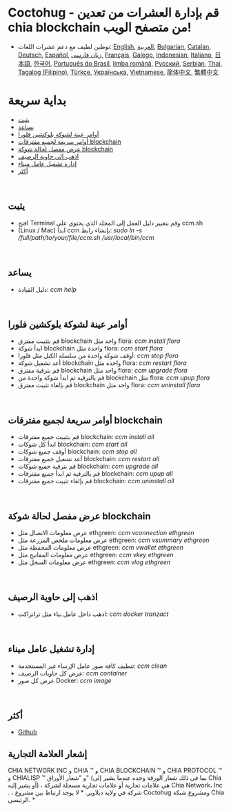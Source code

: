 # Coctohug - قم بإدارة العشرات من تعدين chia blockchain من متصفح الويب!
- توطين لطيف مع دعم عشرات اللغات: [English](./ccm_en.md), [العربية](./ccm_ar.md), [Bulgarian](./ccm_bg.md), [Catalan](./ccm_ca.md), [Deutsch](./ccm_de.md), [Español](./ccm_es.md), [زبان فارسی](./ccm_fa.md), [Français](./ccm_fr.md), [Galego](./ccm_gl.md), [Indonesian](./ccm_id.md), [Italiano](./ccm_it.md), [日本語](./ccm_ja.md), [한국어](./ccm_ko.md), [Português do Brasil](./ccm_pt.md), [limba română](./ccm_ro.md), [Русский](./ccm_ru.md), [Serbian](./ccm_sr.md), [Thai](./ccm_th.md), [Tagalog (Filipino)](./ccm_tl.md), [Türkçe](./ccm_tr.md), [Українська](./ccm_uk.md), [Vietnamese](./ccm_vi.md), [简体中文](./ccm_zh-CN.md), [繁體中文](./ccm_zh-TW.md)


# بداية سريعة
  - [يثبت](#ccm-setup)
  - [يساعد](#ccm-help)
  - [أوامر عينة لشوكة بلوكشين فلورا](#ccm-sample)
  - [أوامر سريعة لجميع مفترقات blockchain](#ccm-all)
  - [عرض مفصل لحالة شوكة blockchain](#ccm-view)
  - [اذهب إلى حاوية الرصيف](#ccm-docker)
  - [إدارة تشغيل عامل ميناء](#ccm-docker-manage)
  - [أكثر](#ccm-more)
  

<p id="ccm-setup">&nbsp;</p>

## يثبت
- افتح Terminal وقم بتغيير دليل العمل إلى المجلد الذي يحتوي على ccm.sh
- (Linux / Mac) ابدأ ccm بإنشاء رابط: <i>sudo ln -s /full/path/to/your/file/ccm.sh /usr/local/bin/ccm</i>


<p id="ccm-help">&nbsp;</p>

## يساعد
- دليل القيادة: <i>ccm help</i>


<p id="ccm-sample">&nbsp;</p>

## أوامر عينة لشوكة بلوكشين فلورا
- قم بتثبيت مفترق blockchain واحد مثل flora: <i>ccm install flora</i>
- ابدأ شوكة blockchain واحدة مثل flora: <i>ccm start flora</i>
- أوقف شوكة واحدة من سلسلة الكتل مثل فلورا: <i>ccm stop flora</i>
- أعد تشغيل شوكة blockchain واحدة مثل flora: <i>ccm restart flora</i>
- قم بترقية مفترق blockchain واحد مثل flora: <i>ccm upgrade flora</i>
- قم بالترقية ثم ابدأ شوكة واحدة من blockchain مثل flora: <i>ccm upup flora</i>
- قم بإلغاء تثبيت مفترق blockchain واحد مثل flora: <i>ccm uninstall flora</i>


<p id="ccm-all">&nbsp;</p>

## أوامر سريعة لجميع مفترقات blockchain
- قم بتثبيت جميع مفترقات blockchain: <i>ccm install all</i>
- ابدأ كل شوكات blockchain: <i>ccm start all</i>
- أوقف جميع شوكات blockchain: <i>ccm stop all</i>
- أعد تشغيل جميع مفترقات blockchain: <i>ccm restart all</i>
- قم بترقية جميع شوكات blockchain: <i>ccm upgrade all</i>
- قم بالترقية ثم ابدأ جميع مفترقات blockchain: <i>ccm upup all</i>
- قم بإلغاء تثبيت جميع مفترقات blockchain: <i>ccm uninstall all</i>


<p id="ccm-view">&nbsp;</p>

## عرض مفصل لحالة شوكة blockchain
- عرض معلومات الاتصال مثل ethgreen: <i>ccm vconnection ethgreen</i>
- عرض معلومات ملخص المزرعة مثل ethgreen: <i>ccm vsummary ethgreen</i>
- عرض معلومات المحفظة مثل ethgreen: <i>ccm vwallet ethgreen</i>
- عرض معلومات المفاتيح مثل ethgreen: <i>ccm vkey ethgreen</i>
- عرض معلومات السجل مثل ethgreen: <i>ccm vlog ethgreen</i>


<p id="ccm-docker">&nbsp;</p>

## اذهب إلى حاوية الرصيف
- اذهب داخل عامل بناء مثل ترانزاكت: <i>ccm docker tranzact</i>


<p id="ccm-docker-manage">&nbsp;</p>

## إدارة تشغيل عامل ميناء
- تنظيف كافة صور عامل الإرساء غير المستخدمة: <i>ccm clean</i>
- عرض كل حاويات الرصيف: <i>ccm container</i>
- عرض كل صور Docker: <i>ccm image</i>


<p id="ccm-more">&nbsp;</p>

## أكثر
- [Github](https://github.com/raingggg/coctohug-manager)

## إشعار العلامة التجارية
CHIA NETWORK INC و CHIA ™ و CHIA BLOCKCHAIN ​​™ و CHIA PROTOCOL ™ و CHIALISP ™ و &#34;شعار الأوراق&#34; (بما في ذلك شعار الورقة وحده عندما يشير إلى Chia أو يشير إليه) ، هي علامات تجارية أو علامات تجارية مسجلة لشركة Chia Network، Inc . ، شركة في ولاية ديلاوير. * لا يوجد ارتباط بين مشروع Coctohug ومشروع شبكة Chia الرئيسي. *
 
 
 
 
